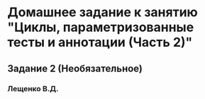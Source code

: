 # Домашнее задание к занятию "Циклы, параметризованные тесты и аннотации (Часть 2)"
## Задание 2 (Необязательное)
### Лещенко В.Д.